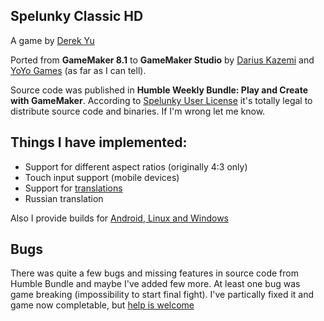 ## Spelunky Classic HD
A game by [Derek Yu](http://www.mossmouth.com/)

Ported from **GameMaker 8.1** to **GameMaker Studio** by [Darius Kazemi](http://tinysubversions.com/2012/07/spelunky-html5/) and [YoYo Games](https://www.yoyogames.com/) (as far as I can tell).

Source code was published in **Humble Weekly Bundle: Play and Create with GameMaker**.
According to [Spelunky User License](https://github.com/yancharkin/SpelunkyClassicHD/blob/master/LICENSE) it's totally legal to distribute source code and binaries. If I'm wrong let me know.

## Things I have implemented:
- Support for different aspect ratios (originally 4:3 only)
- Touch input support (mobile devices)
- Support for [translations](https://github.com/yancharkin/SpelunkyClassicHDTranslations)
- Russian translation

Also I provide builds for [Android, Linux and Windows](https://github.com/yancharkin/SpelunkyClassicHD/releases/latest)

## Bugs
There was quite a few bugs and missing features in source code from Humble Bundle and maybe I've added few more. 
At least one bug was game breaking (impossibility to start final fight). I've partically fixed it and game now completable, but [help is welcome](https://github.com/yancharkin/SpelunkyClassicHD/issues/1)
